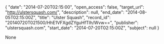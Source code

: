 {
  "date": "2014-07-20T02:15:00", 
  "open_access": false, 
  "target_url": "http://ulstersquash.com/", 
  "description": null, 
  "end_date": "2014-08-05T02:15:00Z", 
  "title": "Ulster Squash", 
  "record_id": "20140720T021500/HhE1VFXgdZYguHfTIh/Wvw==", 
  "publisher": "ulstersquash.com", 
  "start_date": "2014-07-20T02:15:00Z", 
  "subject": null
}

None